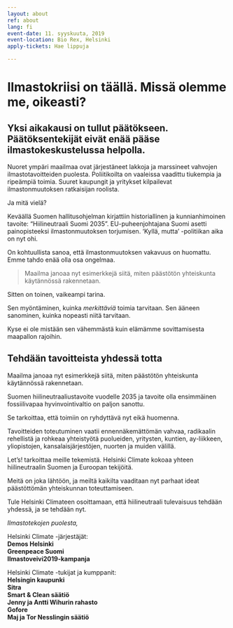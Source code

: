 ```yaml
---
layout: about
ref: about
lang: fi
event-date: 11. syyskuuta, 2019
event-location: Bio Rex, Helsinki
apply-tickets: Hae lippuja

---
```


# Ilmastokriisi on täällä. Missä olemme me, oikeasti?

## Yksi aikakausi on tullut päätökseen. Päätöksentekijät eivät enää pääse ilmastokeskustelussa helpolla. 

Nuoret ympäri maailmaa ovat järjestäneet lakkoja ja marssineet vahvojen ilmastotavoitteiden puolesta. Poliitikoilta on vaaleissa vaadittu tiukempia ja ripeämpiä toimia. Suuret kaupungit ja yritykset kilpailevat ilmastonmuutoksen ratkaisijan roolista. 

Ja mitä vielä? 

Keväällä Suomen hallitusohjelman kirjattiin historiallinen ja kunnianhimoinen tavoite: “Hiilineutraali Suomi 2035”. EU-puheenjohtajana Suomi asetti painopisteeksi ilmastonmuutoksen torjumisen. ‘Kyllä, mutta’ -politiikan aika on nyt ohi.

On kohtuullista sanoa, että ilmastonmuutoksen vakavuus on huomattu. Emme tahdo enää olla osa ongelmaa.

<blockquote> Maailma janoaa nyt esimerkkejä siitä, miten päästötön yhteiskunta käytännössä rakennetaan. </blockquote>

Sitten on toinen, vaikeampi tarina. 	

Sen myöntäminen, kuinka *merkittäviä* toimia tarvitaan. Sen ääneen sanominen, kuinka nopeasti niitä tarvitaan. 

Kyse ei ole mistään sen vähemmästä kuin elämämme sovittamisesta maapallon rajoihin. 

## Tehdään tavoitteista yhdessä totta

Maailma janoaa nyt esimerkkejä siitä, miten päästötön yhteiskunta käytännössä rakennetaan.

Suomen hiilineutraaliustavoite vuodelle 2035 ja tavoite olla ensimmäinen fossiilivapaa hyvinvointivaltio on paljon sanottu. 

Se tarkoittaa, että toimiin on ryhdyttävä nyt eikä huomenna.

Tavoitteiden toteutuminen vaatii ennennäkemättömän vahvaa, radikaalin rehellistä ja rohkeaa yhteistyötä puolueiden, yritysten, kuntien, ay-liikkeen, yliopistojen, kansalaisjärjestöjen, nuorten ja muiden välillä.

Let’s! tarkoittaa meille tekemistä. Helsinki Climate kokoaa yhteen hiilineutraalin Suomen ja Euroopan tekijöitä. 

Meitä on joka lähtöön, ja meiltä kaikilta vaaditaan nyt parhaat ideat päästöttömän yhteiskunnan toteuttamiseen. 

Tule Helsinki Climateen osoittamaan, että hiilineutraali tulevaisuus tehdään yhdessä, ja se tehdään nyt. 

*Ilmastotekojen puolesta,*

Helsinki Climate -järjestäjät:  
**Demos Helsinki**  
**Greenpeace Suomi**  
**Ilmastoveivi2019-kampanja**

Helsinki Climate -tukijat ja kumppanit:  
**Helsingin kaupunki**  
**Sitra**  
**Smart & Clean säätiö**  
**Jenny ja Antti Wihurin rahasto**  
**Gofore**  
**Maj ja Tor Nesslingin säätiö**
